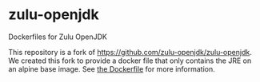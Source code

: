 # zulu-openjdk
Dockerfiles for Zulu OpenJDK

This repository is a fork of https://github.com/zulu-openjdk/zulu-openjdk. 
We created this fork to provide a docker file that only contains the JRE on an alpine base image.
See [the Dockerfile](/alpine-jre/8u162-8.27.0.7/Dockerfile) for more information.
